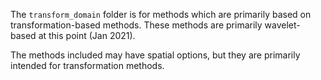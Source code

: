 The `transform_domain` folder is for methods which are primarily based on
transformation-based methods. These methods are primarily wavelet-based at this point
(Jan 2021).

The methods included may have spatial options, but they are primarily intended for
transformation methods.
